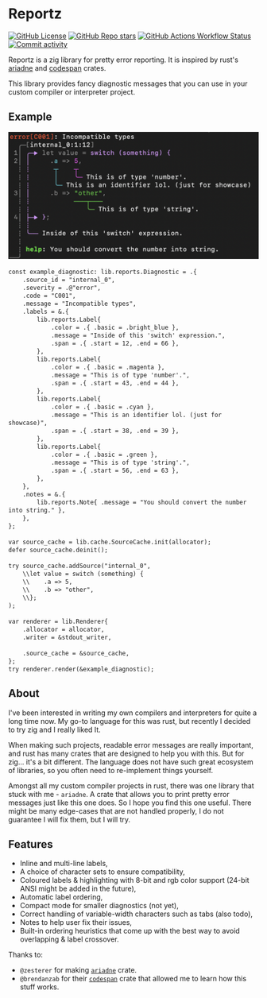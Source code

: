 # Reportz

[![GitHub License](https://img.shields.io/github/license/olix3001/reports)]()
[![GitHub Repo stars](https://img.shields.io/github/stars/olix3001/reportz)]()
[![GitHub Actions Workflow Status](https://img.shields.io/github/actions/workflow/status/olix3001/reportz/ci.yml?label=CI%20Tests)]()
[![Commit activity](https://img.shields.io/github/commit-activity/y/olix3001/reportz)]()

Reportz is a zig library for pretty error reporting.
It is inspired by rust's [ariadne](https://github.com/zesterer/ariadne) and [codespan](https://github.com/brendanzab/codespan) crates.

This library provides fancy diagnostic messages
that you can use in your custom compiler or interpreter project.

## Example

![Showcase Image](./example.png)

```zig
const example_diagnostic: lib.reports.Diagnostic = .{
    .source_id = "internal_0",
    .severity = .@"error",
    .code = "C001",
    .message = "Incompatible types",
    .labels = &.{
        lib.reports.Label{
            .color = .{ .basic = .bright_blue },
            .message = "Inside of this 'switch' expression.",
            .span = .{ .start = 12, .end = 66 },
        },
        lib.reports.Label{
            .color = .{ .basic = .magenta },
            .message = "This is of type 'number'.",
            .span = .{ .start = 43, .end = 44 },
        },
        lib.reports.Label{
            .color = .{ .basic = .cyan },
            .message = "This is an identifier lol. (just for showcase)",
            .span = .{ .start = 38, .end = 39 },
        },
        lib.reports.Label{
            .color = .{ .basic = .green },
            .message = "This is of type 'string'.",
            .span = .{ .start = 56, .end = 63 },
        },
    },
    .notes = &.{
        lib.reports.Note{ .message = "You should convert the number into string." },
    },
};

var source_cache = lib.cache.SourceCache.init(allocator);
defer source_cache.deinit();

try source_cache.addSource("internal_0",
    \\let value = switch (something) {
    \\    .a => 5,
    \\    .b => "other",
    \\};
);

var renderer = lib.Renderer{
    .allocator = allocator,
    .writer = &stdout_writer,

    .source_cache = &source_cache,
};
try renderer.render(&example_diagnostic);
```

## About

I've been interested in writing my own compilers
and interpreters for quite a long time now.
My go-to language for this was rust, but recently
I decided to try zig and I really liked It.

When making such projects, readable error messages are really important, and rust has many crates that
are designed to help you with this.
But for zig... it's a bit different.
The language does not have such great ecosystem
of libraries, so you often need to re-implement things yourself.

Amongst all my custom compiler projects in rust,
there was one library that stuck with me - `ariadne`.
A crate that allows you to print pretty error messages just like this one does.
So I hope you find this one useful.
There might be many edge-cases that are not handled properly, I do not guarantee I will fix them, but I will try.

## Features

- Inline and multi-line labels,
- A choice of character sets to ensure compatibility,
- Coloured labels & highlighting with 8-bit and rgb color support (24-bit ANSI might be added in the future),
- Automatic label ordering,
- Compact mode for smaller diagnostics (not yet),
- Correct handling of variable-width characters such as tabs (also todo),
- Notes to help user fix their issues,
- Built-in ordering heuristics that come up with the best way to avoid overlapping & label crossover.

Thanks to:

- `@zesterer` for making [`ariadne`](https://github.com/zesterer/ariadne) crate.
- `@brendanzab` for their [`codespan`](https://github.com/brendanzab/codespan) crate that allowed me to learn how this stuff works.

